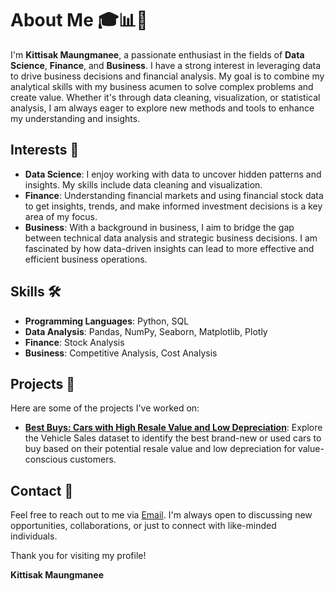 # About Me 🎓📊💼

I'm **Kittisak Maungmanee**, a passionate enthusiast in the fields of **Data Science**, **Finance**, and **Business**. I have a strong interest in leveraging data to drive business decisions and financial analysis. My goal is to combine my analytical skills with my business acumen to solve complex problems and create value. Whether it's through data cleaning, visualization, or statistical analysis, I am always eager to explore new methods and tools to enhance my understanding and insights.

## Interests 🌟

- **Data Science**: I enjoy working with data to uncover hidden patterns and insights. My skills include data cleaning and visualization.
- **Finance**: Understanding financial markets and using financial stock data to get insights, trends, and make informed investment decisions is a key area of my focus.
- **Business**: With a background in business, I aim to bridge the gap between technical data analysis and strategic business decisions. I am fascinated by how data-driven insights can lead to more effective and efficient business operations.

## Skills 🛠️

- **Programming Languages**: Python, SQL
- **Data Analysis**: Pandas, NumPy, Seaborn, Matplotlib, Plotly
- **Finance**: Stock Analysis
- **Business**: Competitive Analysis, Cost Analysis

## Projects 🚀

Here are some of the projects I've worked on:

- **[Best Buys: Cars with High Resale Value and Low Depreciation]([link](https://github.com/Kittisak-M/Vehicle-Sales-Analysis))**: Explore the Vehicle Sales dataset to identify the best brand-new or used cars to buy based on their potential resale value and low depreciation for value-conscious customers.

## Contact 📧

Feel free to reach out to me via [Email](mailto:kittisak.maungmanee@gmail.com). I'm always open to discussing new opportunities, collaborations, or just to connect with like-minded individuals.

Thank you for visiting my profile!

**Kittisak Maungmanee**
